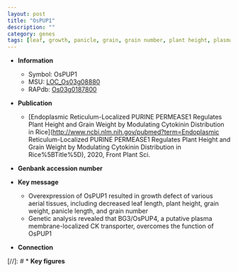 ```yaml
---
layout: post
title: "OsPUP1"
description: ""
category: genes
tags: [leaf, growth, panicle, grain, grain number, plant height, plasma membrane, grain weight, panicle length]
---
```


* **Information**  
    + Symbol: OsPUP1  
    + MSU: [LOC_Os03g08880](http://rice.plantbiology.msu.edu/cgi-bin/ORF_infopage.cgi?orf=LOC_Os03g08880)  
    + RAPdb: [Os03g0187800](http://rapdb.dna.affrc.go.jp/viewer/gbrowse_details/irgsp1?name=Os03g0187800)  

* **Publication**  
    + [Endoplasmic Reticulum-Localized PURINE PERMEASE1 Regulates Plant Height and Grain Weight by Modulating Cytokinin Distribution in Rice](http://www.ncbi.nlm.nih.gov/pubmed?term=Endoplasmic Reticulum-Localized PURINE PERMEASE1 Regulates Plant Height and Grain Weight by Modulating Cytokinin Distribution in Rice%5BTitle%5D), 2020, Front Plant Sci.

* **Genbank accession number**  

* **Key message**  
    + Overexpression of OsPUP1 resulted in growth defect of various aerial tissues, including decreased leaf length, plant height, grain weight, panicle length, and grain number
    + Genetic analysis revealed that BG3/OsPUP4, a putative plasma membrane-localized CK transporter, overcomes the function of OsPUP1

* **Connection**  

[//]: # * **Key figures**  


